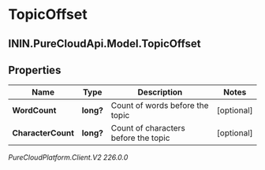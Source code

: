 # TopicOffset

## ININ.PureCloudApi.Model.TopicOffset

## Properties

|Name | Type | Description | Notes|
|------------ | ------------- | ------------- | -------------|
| **WordCount** | **long?** | Count of words before the topic  | [optional] |
| **CharacterCount** | **long?** | Count of characters before the topic  | [optional] |



_PureCloudPlatform.Client.V2 226.0.0_
